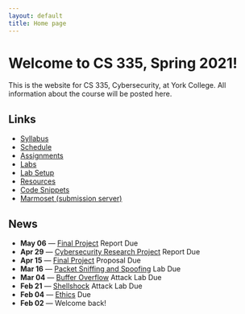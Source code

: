 ```yaml
---
layout: default
title: Home page
---
```

# Welcome to CS 335, Spring 2021!

This is the website for CS 335, Cybersecurity, at York College. All information about the course will be posted here.

## Links

* [Syllabus](syllabus/index.html)
* [Schedule](schedule/index.html)
* [Assignments](assignments/index.html)
* [Labs](labs/index.html)
* [Lab Setup](labs/setup.html)
* [Resources](resources/index.html)
* [Code Snippets](code/index.html)
* [Marmoset (submission server)](https://cs.ycp.edu/marmoset)

## News
<!--
* **May 05** &mdash; [Quiz 2](assignments/quiz2.html) Due
* **May 05** &mdash; [Public-Key Infrastructure (PKI)](labs/pki.html) Lab Due *
* **May 05** &mdash; [Cyber Threat](assignments/cybercrime.html) Report Due
* **Apr 23** &mdash; [Project](assignments/project.html) Proposal Due
* **Apr 21** &mdash; [SQL Injection Attack](labs/sql_attack.html) Lab Due
* **Apr 12** &mdash; [Cross-Site Scripting Attack](labs/xss_attack.html) Lab Due
* **Mar 31** &mdash; [Cross-Site Request Forgery Attack](labs/csrf_attack.html) Lab Due
* **Mar 20** &mdash; [Attacks on Local DNS](labs/dns_attack.html) Lab Due
* **Mar 17** &mdash; [Quiz 1](assignments/quiz1.html) (Software & Network Security)
* **Mar 15** &mdash; [Attacks on TCP](labs/tcp_attack.html) Lab Due

* **Feb 23** &mdash; [Buffer Overflow](labs/buffer_overflow.html) Attack Lab Due
* **Jan 28** &mdash; [Ethics](assignments/ethics.html) Due
* **Jan 23** &mdash; Welcome back!

<sup>*</sup> Optional
-->

* **May 06** &mdash; [Final Project](assignments/project.html) Report Due
* **Apr 29** &mdash; [Cybersecurity Research Project](assignments/cybercrime.html) Report Due
* **Apr 15** &mdash; [Final Project](assignments/project.html) Proposal Due
* **Mar 16** &mdash; [Packet Sniffing and Spoofing](labs/sniff_spoof.html) Lab Due
* **Mar 04** &mdash; [Buffer Overflow](labs/buffer_overflow.html) Attack Lab Due
* **Feb 21** &mdash; [Shellshock](labs/shellshock.html) Attack Lab Due
* **Feb 04** &mdash; [Ethics](assignments/ethics.html) Due
* **Feb 02** &mdash; Welcome back!
